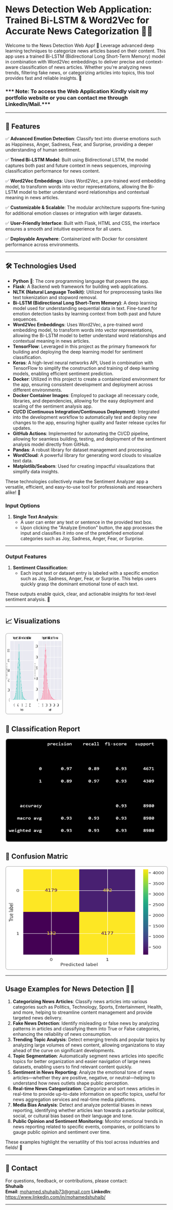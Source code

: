 # News Detection Web Application: Trained Bi-LSTM & Word2Vec for Accurate News Categorization 📰✨

Welcome to the News Detection Web App! 🌟 Leverage advanced deep learning techniques to categorize news articles based on their content. This app uses a trained Bi-LSTM (Bidirectional Long Short-Term Memory) model in combination with Word2Vec embeddings to deliver precise and context-aware classification of news articles. Whether you're analyzing news trends, filtering fake news, or categorizing articles into topics, this tool provides fast and reliable insights. 🚀

### *** Note: To access the Web Application Kindly visit my portfolio website or you can contact me through LinkedIn/Mail.***

---

## 📖 **Features**

✅ **Advanced Emotion Detection**: Classify text into diverse emotions such as Happiness, Anger, Sadness, Fear, and Surprise, providing a deeper understanding of human sentiment.  

✅ **Trined Bi-LSTM Model**: Built using Bidirectional LSTM, the model captures both past and future context in news sequences, improving classification performance for news content.

✅ **Word2Vec Embeddings**: Uses Word2Vec, a pre-trained word embedding model, to transform words into vector representations, allowing the Bi-LSTM model to better understand word relationships and contextual meaning in news articles.

✅ **Customizable & Scalable**: The modular architecture supports fine-tuning for additional emotion classes or integration with larger datasets.

✅ **User-Friendly Interface**: Built with Flask, HTML and CSS, the interface ensures a smooth and intuitive experience for all users.  

✅ **Deployable Anywhere**: Containerized with Docker for consistent performance across environments.

---

## 🛠️ **Technologies Used**

- **Python** 🐍: The core programming language that powers the app.  
- **Flask**: A Backend web framework for building web applications.  
- **NLTK (Natural Language Toolkit)**: Utilized for preprocessing tasks like text tokenization and stopword removal.
- **Bi-LSTM (Bidirectional Long Short-Term Memory)**: A deep learning model used for understanding sequential data in text. Fine-tuned for emotion detection tasks by learning context from both past and future sequences.
- **Word2Vec Embeddings**: Uses Word2Vec, a pre-trained word embedding model, to transform words into vector representations, allowing the Bi-LSTM model to better understand word relationships and contextual meaning in news articles.
- **TensorFlow**: Leveraged in this project as the primary framework for building and deploying the deep learning model for sentiment classification.
- **Keras**: A high-level neural networks API, Used in combination with TensorFlow to simplify the construction and training of deep learning models, enabling efficient sentiment prediction.
- **Docker**: Utilized in this project to create a containerized environment for the app, ensuring consistent development and deployment across different environments.
- **Docker Container Images**: Employed to package all necessary code, libraries, and dependencies, allowing for the easy deployment and scaling of the sentiment analysis app.
- **CI/CD (Continuous Integration/Continuous Deployment)**: Integrated into the development workflow to automatically test and deploy new changes to the app, ensuring higher quality and faster release cycles for updates.
- **GitHub Actions**: Implemented for automating the CI/CD pipeline, allowing for seamless building, testing, and deployment of the sentiment analysis model directly from GitHub.
- **Pandas**: A robust library for dataset management and processing.  
- **WordCloud**: A powerful library for generating word clouds to visualize text data.  
- **Matplotlib/Seaborn**: Used for creating impactful visualizations that simplify data insights.  

These technologies collectively make the Sentiment Analyzer app a versatile, efficient, and easy-to-use tool for professionals and researchers alike! 🚀


### Input Options  
1. **Single Text Analysis**:  
      - A user can enter any text or sentence in the provided text box.
      - Upon clicking the "Analyze Emotion" button, the app processes the input and classifies it into one of the predefined emotional categories such as Joy, Sadness, Anger, Fear, or Surprise.

---

### Output Features  

1. **Sentiment Classification**:  
   - Each input text or dataset entry is labeled with a specific emotion such as Joy, Sadness, Anger, Fear, or Surprise. This helps users quickly grasp the dominant emotional tone of each text.

These outputs enable quick, clear, and actionable insights for text-level sentiment analysis. 🎯

---
## 📈 Visualizations

<img src="https://github.com/Shuhaib73/NLP_Transformer_News_Detection/blob/main/news_dis.png" alt="Generated Image 1" style="max-width: 35%; height: 250px; border: 2px solid #ccc; border-radius: 8px; display: inline-block; margin-right: 10px;">


## 📝 **Classification Report**

<img src="https://github.com/Shuhaib73/NLP_Transformer_News_Detection/blob/main/news_repo.png" alt="Generated Image 1" style="width: 700px; height: 320px; border: 2px solid #ccc; border-radius: 8px; display: inline-block; margin-right: 10px;">

## 📝 **Confusion Matric**

<img src="https://github.com/Shuhaib73/NLP_Transformer_News_Detection/blob/main/confu.png" alt="Generated Image 1" style="width: 700px; height: 320px; border: 2px solid #ccc; border-radius: 8px; display: inline-block; margin-right: 10px;">


---

## **Usage Examples for News Detection 📰✨**

1. **Categorizing News Articles**: Classify news articles into various categories such as Politics, Technology, Sports, Entertainment, Health, and more, helping to streamline content management and provide targeted news delivery.
2. **Fake News Detection**: Identify misleading or false news by analyzing patterns in articles and classifying them into True or False categories, enhancing the reliability of news consumption.
3. **Trending Topic Analysis**: Detect emerging trends and popular topics by analyzing large volumes of news content, allowing organizations to stay ahead of the curve on significant developments.
4. **Topic Segmentation**: Automatically segment news articles into specific topics for better organization and easier navigation of large news datasets, enabling users to find relevant content quickly.
5. **Sentiment in News Reporting**: Analyze the emotional tone of news articles—whether they are positive, negative, or neutral—helping to understand how news outlets shape public perception.
6. **Real-time News Categorization**: Categorize and sort news articles in real-time to provide up-to-date information on specific topics, useful for news aggregation services and real-time media platforms.
7. **Media Bias Analysis**: Detect and analyze potential biases in news reporting, identifying whether articles lean towards a particular political, social, or cultural bias based on their language and tone.
8. **Public Opinion and Sentiment Monitoring**: Monitor emotional trends in news reporting related to specific events, companies, or politicians to gauge public opinion and sentiment over time.


These examples highlight the versatility of this tool across industries and fields! 🚀

---


## 📧 **Contact**

For questions, feedback, or contributions, please contact:  
**Shuhaib**  
**Email**: mohamed.shuhaib73@gmail.com
**LinkedIn**: https://www.linkedin.com/in/mohamedshuhaib/

---
